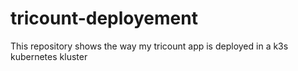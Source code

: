# tricount-deployement

This repository shows the way my tricount app is deployed in a k3s kubernetes kluster
